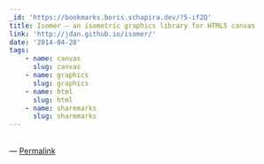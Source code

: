 ```yaml
---
_id: 'https://bookmarks.boris.schapira.dev/?5-if2Q'
title: Isomer – an isometric graphics library for HTML5 canvas
link: 'http://jdan.github.io/isomer/'
date: '2014-04-28'
tags:
    - name: canvas
      slug: canvas
    - name: graphics
      slug: graphics
    - name: html
      slug: html
    - name: sharemarks
      slug: sharemarks
---
```


<br>&#8212;
<a href="https://bookmarks.boris.schapira.dev/?5-if2Q" title="Permalink">Permalink</a>

